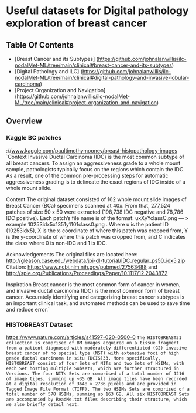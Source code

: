 # Useful datasets for Digital pathology exploration of breast cancer

## Table Of Contents
* [Breast Cancer and its Subtypes] (https://github.com/johnalanwillis/ilc-nodalMet-ML/tree/main/clinical#breast-cancer-and-its-subtypes)
* [Digital Pathology and ILC] (https://github.com/johnalanwillis/ilc-nodalMet-ML/tree/main/clinical#digital-pathology-and-invasive-lobular-carcinoma)
* [Project Organization and Navigation] (https://github.com/johnalanwillis/ilc-nodalMet-ML/tree/main/clinical#project-organization-and-navigation)

## Overview
### Kaggle BC patches
://www.kaggle.com/paultimothymooney/breast-histopathology-images
`Context
Invasive Ductal Carcinoma (IDC) is the most common subtype of all breast cancers. To assign an aggressiveness grade to a whole mount sample, pathologists typically focus on the regions which contain the IDC. As a result, one of the common pre-processing steps for automatic aggressiveness grading is to delineate the exact regions of IDC inside of a whole mount slide.

Content
The original dataset consisted of 162 whole mount slide images of Breast Cancer (BCa) specimens scanned at 40x. From that, 277,524 patches of size 50 x 50 were extracted (198,738 IDC negative and 78,786 IDC positive). Each patch’s file name is of the format: uxXyYclassC.png — > example 10253idx5x1351y1101class0.png . Where u is the patient ID (10253idx5), X is the x-coordinate of where this patch was cropped from, Y is the y-coordinate of where this patch was cropped from, and C indicates the class where 0 is non-IDC and 1 is IDC.

Acknowledgements
The original files are located here: http://gleason.case.edu/webdata/jpi-dl-tutorial/IDC_regular_ps50_idx5.zip
Citation: https://www.ncbi.nlm.nih.gov/pubmed/27563488 and http://spie.org/Publications/Proceedings/Paper/10.1117/12.2043872

Inspiration
Breast cancer is the most common form of cancer in women, and invasive ductal carcinoma (IDC) is the most common form of breast cancer. Accurately identifying and categorizing breast cancer subtypes is an important clinical task, and automated methods can be used to save time and reduce error.`


### HISTOBREAST Dataset 
https://www.nature.com/articles/s41597-020-0500-0
`The HISTOBREAST31 collection is comprised of BM images acquired on a tissue fragment from a patient diagnosed with moderately differentiated (G2) invasive breast cancer of no special type (NST) with extensive foci of high grade ductal carcinoma in situ (DCIS)33. More specifically, HISTOBREAST consist of four Sets of NITs and two Sets of HSIMs, with each Set hosting multiple Subsets, which are further structured in Versions. The four NITs Sets are comprised of a total number of 1216 of image tiles, summing up ~35 GB. All image tiles have been recorded at a digital resolution of 3648 × 2736 pixels and are provided in Tagged Image File Format (TIFF). The two HSIMs Sets are comprised of a total number of 578 HSIMs, summing up 163 GB. All six HISTOBREAST Sets are accompanied by ReadMe.txt files describing their structure, which we also briefly detail next.`
